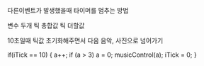 다른이벤트가 발생했을때 타이머를 멈추는 방법

변수 두개
틱 총합값
틱 더할값



10초일때 
틱값 초기화해주면서 
다음 음악, 사진으로 넘어가기


if(iTick == 10)
                    {
                        a++;
                        if (a > 3) a = 0;
                        musicControl(a);
                        iTick = 0;
                    }
